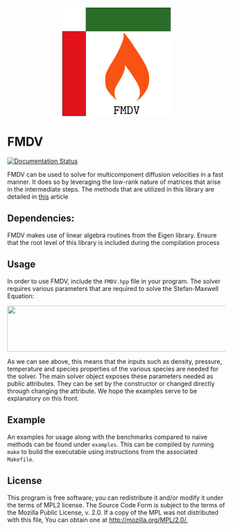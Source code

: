 <p align="center">
  <img src="https://github.com/shyams2/Fast_Multi_Component_Diffusion/blob/master/docs/source/images/FMDV.svg" width="250" height="250" alt="Logo of FMDV"/>
</p>

# FMDV
[![Documentation Status](https://readthedocs.org/projects/fmdv/badge/?version=latest)](https://fmdv.readthedocs.io/en/latest/?badge=latest)

FMDV can be used to solve for multicomponent diffusion velocities in a fast manner. It does so by leveraging the low-rank nature of matrices that arise in the intermediate steps. The methods that are utilized in this library are detailed in [this](https://www.sciencedirect.com/science/article/pii/S1540748916300554) article

## Dependencies:

FMDV makes use of linear algebra routines from the Eigen library. Ensure that the root level of this library is included during the compilation process

## Usage

In order to use FMDV, include the ``FMDV.hpp`` file in your program. The solver requires various parameters that are required to solve the Stefan-Maxwell Equation:

<img src="https://cdn.jsdelivr.net/gh/shyams2/Fast_Multi_Component_Diffusion@master/docs/source/images/equation.svg?invert_in_darkmode" align=middle width=737.11538505pt height=106.33791629999999pt/>

As we can see above, this means that the inputs such as density, pressure, temperature and species properties of the various species are needed for the solver. The main solver object exposes these parameters needed as public attributes. They can be set by the constructor or changed directly through changing the attribute. We hope the examples serve to be explanatory on this front.

## Example

An examples for usage along with the benchmarks compared to naive methods can be found under ``examples``. This can be compiled by running ``make`` to build the executable using instructions from the associated ``Makefile``.

## License

This program is free software; you can redistribute it and/or modify it under the terms of MPL2 license. The Source Code Form is subject to the terms of the Mozilla Public License, v. 2.0. If a copy of the MPL was not distributed with this file, You can obtain one at <http://mozilla.org/MPL/2.0/.>

